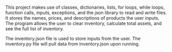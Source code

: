 This project makes use of classes, dictionaries, lists, for loops, while loops, function calls, inputs, exceptions, and the json library to read and write files.
It stores the names, prices, and descriptions of products the user inputs. The program allows the user to clear inventory, calculate total assets, and see the full list of inventory.

The inventory.json file is used to store inputs from the user. The inventory.py file will pull data from inventory.json upon running.
